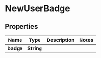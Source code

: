 # NewUserBadge

## Properties
Name | Type | Description | Notes
------------ | ------------- | ------------- | -------------
**badge** | **String** |  | 
